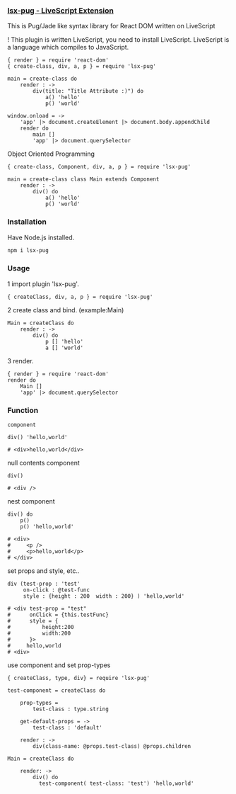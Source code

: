 ### [lsx-pug - LiveScript Extension](https://github.com/flyber-net/lsx-pug)

This is Pug/Jade like syntax library for React DOM written on LiveScript

! This plugin is written LiveScript, you need to install LiveScript. LiveScript is a language which compiles to JavaScript.
```Livescript
{ render } = require 'react-dom'
{ create-class, div, a, p } = require 'lsx-pug'

main = create-class do
    render : ->
        div(title: "Title Attribute :)") do
            a() 'hello'
            p() 'world'

window.onload = ->
    'app' |> document.createElement |> document.body.appendChild
    render do
        main []
        'app' |> document.querySelector
```

Object Oriented Programming

```Livescript
{ create-class, Component, div, a, p } = require 'lsx-pug'

main = create-class class Main extends Component
    render : ->
        div() do
            a() 'hello'
            p() 'world'
```
### Installation

Have Node.js installed.

```Bash
npm i lsx-pug
```

### Usage

1 import plugin 'lsx-pug'.

```Livescript
{ createClass, div, a, p } = require 'lsx-pug'
```

2 create class and bind. (example:Main)

```Livescript
Main = createClass do
    render : ->
        div() do
            p [] 'hello'
            a [] 'world'
```

3 render.

```Livescript
{ render } = require 'react-dom'
render do
    Main []
    'app' |> document.querySelector
```

### Function

```Livescript
component

div() 'hello,world'

# <div>hello,world</div>
```

null contents component

```Livescript
div()

# <div />
```

nest component
```Livescript
div() do 
    p()
    p() 'hello,world'

# <div>
#     <p />
#     <p>hello,world</p>
# </div>
```

set props and style, etc..

```Livescript
div (test-prop : 'test'
     on-click : @test-func 
     style : {height : 200  width : 200} ) 'hello,world'

# <div test-prop = "test"
#      onClick = {this.testFunc}
#      style = {
#          height:200
#          width:200
#      }>
#     hello,world
# <div>
```
use component and set prop-types
```Livescript
{ createClass, type, div} = require 'lsx-pug'

test-component = createClass do

    prop-types =
        test-class : type.string

    get-default-props = ->
        test-class : 'default'

    render : ->
        div(class-name: @props.test-class) @props.children

Main = createClass do

    render: ->
        div() do
          test-component( test-class: 'test') 'hello,world'
```
